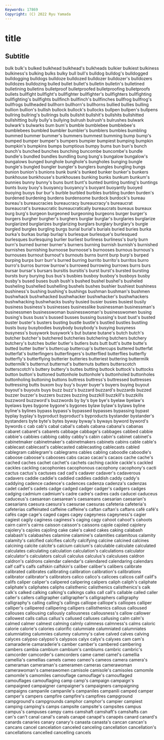 ```yaml
---
Keywords: 17869
Copyright: (C) 2022 Ryu Yamada
---
```



# title

## Subtitle
bulk bulk's bulked bulkhead bulkhead's bulkheads bulkier bulkiest
bulkiness bulkiness's bulking bulks bulky bull bull's bulldog bulldog's bulldogged
bulldogging bulldogs bulldoze bulldozed bulldozer bulldozer's bulldozers bulldozes bulldozing bulled
bullet bullet's bulletin bulletin's bulletined bulletining bulletins bulletproof bulletproofed bulletproofing
bulletproofs bullets bullfight bullfight's bullfighter bullfighter's bullfighters bullfighting bullfighting's bullfights
bullfinch bullfinch's bullfinches bullfrog bullfrog's bullfrogs bullheaded bullhorn bullhorn's bullhorns
bullied bullies bulling bullion bullion's bullish bullock bullock's bullocks bullpen
bullpen's bullpens bullring bullring's bullrings bulls bullshit bullshit's bullshits bullshitted
bullshitting bully bully's bullying bulrush bulrush's bulrushes bulwark bulwark's bulwarks
bum bum's bumble bumblebee bumblebee's bumblebees bumbled bumbler bumbler's bumblers
bumbles bumbling bummed bummer bummer's bummers bummest bumming bump bump's
bumped bumper bumper's bumpers bumpier bumpiest bumping bumpkin bumpkin's bumpkins
bumps bumptious bumpy bums bun bun's bunch bunch's bunched bunches
bunching buncombe buncombe's bundle bundle's bundled bundles bundling bung bung's
bungalow bungalow's bungalows bunged bunghole bunghole's bungholes bunging bungle bungle's
bungled bungler bungler's bunglers bungles bungling bungs bunion bunion's bunions
bunk bunk's bunked bunker bunker's bunkers bunkhouse bunkhouse's bunkhouses bunking
bunks bunkum bunkum's bunnies bunny bunny's buns bunt bunt's bunted
bunting bunting's buntings bunts buoy buoy's buoyancy buoyancy's buoyant buoyantly
buoyed buoying buoys bur bur's burble burbled burbles burbling burden
burden's burdened burdening burdens burdensome burdock burdock's bureau bureau's bureaucracies
bureaucracy bureaucracy's bureaucrat bureaucrat's bureaucratic bureaucratically bureaucrats bureaus bureaux burg
burg's burgeon burgeoned burgeoning burgeons burger burger's burgers burgher burgher's
burghers burglar burglar's burglaries burglarize burglarized burglarizes burglarizing burglars burglary
burglary's burgle burgled burgles burgling burgs burial burial's burials buried
buries burka burka's burkas burlap burlap's burlesque burlesque's burlesqued burlesques
burlesquing burlier burliest burliness burliness's burly burn burn's burned burner
burner's burners burning burnish burnish's burnished burnishes burnishing burnoose burnoose's
burnooses burnous burnous's burnouses burnout burnout's burnouts burns burnt burp
burp's burped burping burps burr burr's burred burring burrito burrito's
burritos burro burro's burros burrow burrow's burrowed burrowing burrows burrs
burs bursar bursar's bursars bursitis bursitis's burst burst's bursted bursting
bursts bury burying bus bus's busbies busboy busboy's busboys busby
busby's bused buses bush bush's bushed bushel bushel's busheled busheling
bushelled bushelling bushels bushes bushier bushiest bushiness bushiness's bushing bushing's
bushings bushman bushman's bushmen bushwhack bushwhacked bushwhacker bushwhacker's bushwhackers bushwhacking
bushwhacks bushy busied busier busies busiest busily business business's businesses
businesslike businessman businessman's businessmen businesswoman businesswoman's businesswomen busing busing's buss
buss's bussed busses bussing bussing's bust bust's busted buster buster's
busters busting bustle bustle's bustled bustles bustling busts busy busybodies
busybody busybody's busying busyness busyness's busywork busywork's but butane butane's
butch butch's butcher butcher's butchered butcheries butchering butchers butchery butchery's
butches butler butler's butlers buts butt butt's butte butte's butted
butter butter's buttercup buttercup's buttercups buttered butterfat butterfat's butterfingers butterfingers's
butterflied butterflies butterfly butterfly's butterflying butterier butteries butteriest buttering buttermilk
buttermilk's butternut butternut's butternuts butters butterscotch butterscotch's buttery buttery's buttes
butting buttock buttock's buttocks button button's buttoned buttonhole buttonhole's buttonholed
buttonholes buttonholing buttoning buttons buttress buttress's buttressed buttresses buttressing butts
buxom buy buy's buyer buyer's buyers buying buyout buyout's buyouts
buys buzz buzz's buzzard buzzard's buzzards buzzed buzzer buzzer's buzzers
buzzes buzzing buzzkill buzzkill's buzzkills buzzword buzzword's buzzwords by by's
bye bye's byelaw byelaw's byelaws byes bygone bygone's bygones bylaw
bylaw's bylaws byline byline's bylines bypass bypass's bypassed bypasses bypassing
bypast byplay byplay's byproduct byproduct's byproducts bystander bystander's bystanders byte
byte's bytes byway byway's byways byword byword's bywords c cab
cab's cabal cabal's cabals cabana cabana's cabanas cabaret cabaret's cabarets
cabbage cabbage's cabbages cabbed cabbie cabbie's cabbies cabbing cabby cabby's
cabin cabin's cabinet cabinet's cabinetmaker cabinetmaker's cabinetmakers cabinets cabins cable
cable's cablecast cablecast's cablecasted cablecasting cablecasts cabled cablegram cablegram's cablegrams
cables cabling caboodle caboodle's caboose caboose's cabooses cabs cacao cacao's
cacaos cache cache's cached caches cachet cachet's cachets caching cackle
cackle's cackled cackles cackling cacophonies cacophonous cacophony cacophony's cacti cactus
cactus's cactuses cad cad's cadaver cadaver's cadaverous cadavers caddie caddie's
caddied caddies caddish caddy caddy's caddying cadence cadence's cadences cadenza
cadenza's cadenzas cadet cadet's cadets cadge cadged cadger cadger's cadgers
cadges cadging cadmium cadmium's cadre cadre's cadres cads caducei caduceus
caduceus's caesarean caesarean's caesareans caesarian caesarian's caesarians caesura caesura's caesurae
caesuras cafeteria cafeteria's cafeterias caffeinated caffeine caffeine's caftan caftan's caftans
café café's cafés cage cage's caged cages cagey cageyness cageyness's
cagier cagiest cagily caginess caginess's caging cagy cahoot cahoot's cahoots
cairn cairn's cairns caisson caisson's caissons cajole cajoled cajolery cajolery's
cajoles cajoling cake cake's caked cakes caking calabash calabash's calabashes
calamine calamine's calamities calamitous calamity calamity's calcified calcifies calcify calcifying
calcine calcined calcines calcining calcite calcite's calcium calcium's calculable calculate
calculated calculates calculating calculation calculation's calculations calculator calculator's calculators calculi
calculus calculus's calculuses caldron caldron's caldrons calendar calendar's calendared calendaring
calendars calf calf's calfs calfskin calfskin's caliber caliber's calibers calibrate
calibrated calibrates calibrating calibration calibration's calibrations calibrator calibrator's calibrators calico
calico's calicoes calicos calif calif's califs caliper caliper's calipered calipering
calipers caliph caliph's caliphate caliphate's caliphates caliphs calisthenic calisthenics calisthenics's
calk calk's calked calking calking's calkings calks call call's callable
called caller caller's callers calligrapher calligrapher's calligraphers calligraphy calligraphy's calling
calling's callings calliope calliope's calliopes calliper calliper's callipered callipering callipers
callisthenics callous calloused callouses callousing callously callousness callousness's callow callower
callowest calls callus callus's callused calluses callusing calm calm's calmed
calmer calmest calming calmly calmness calmness's calms caloric calorie calorie's
calories calorific calumniate calumniated calumniates calumniating calumnies calumny calumny's calve
calved calves calving calyces calypso calypso's calypsos calyx calyx's calyxes
cam cam's camaraderie camaraderie's camber camber's cambered cambering cambers cambia
cambium cambium's cambiums cambric cambric's camcorder camcorder's camcorders came camel
camel's camellia camellia's camellias camels cameo cameo's cameos camera camera's
cameraman cameraman's cameramen cameras camerawoman camerawoman's camerawomen camisole camisole's camisoles
camomile camomile's camomiles camouflage camouflage's camouflaged camouflages camouflaging camp camp's
campaign campaign's campaigned campaigner campaigner's campaigners campaigning campaigns campanile campanile's
campaniles campanili camped camper camper's campers campfire campfire's campfires campground
campground's campgrounds camphor camphor's campier campiest camping camping's camps campsite
campsite's campsites campus campus's campuses campy cams camshaft camshaft's camshafts
can can's can't canal canal's canals canapé canapé's canapés canard
canard's canards canaries canary canary's canasta canasta's cancan cancan's cancans
cancel cancelation canceled canceling cancellation cancellation's cancellations cancelled cancelling cancels
